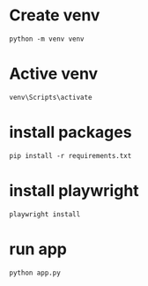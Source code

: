 # Create venv
    python -m venv venv

# Active venv
    venv\Scripts\activate

# install packages
    pip install -r requirements.txt

# install playwright
    playwright install    

# run app
    python app.py